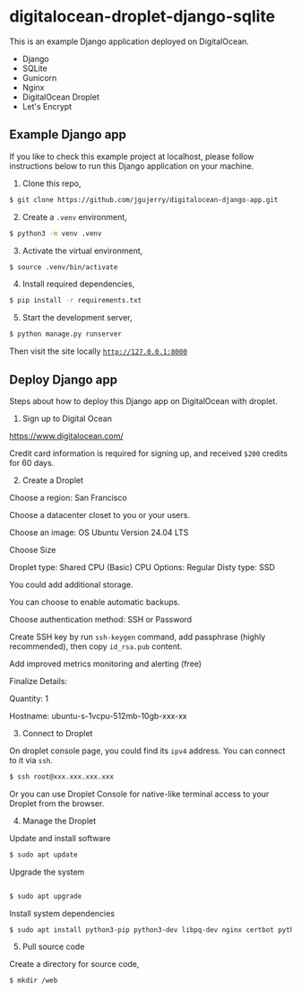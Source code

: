 # digitalocean-droplet-django-sqlite

This is an example Django application deployed on DigitalOcean.

* Django
* SQLite
* Gunicorn
* Nginx
* DigitalOcean Droplet
* Let's Encrypt


## Example Django app

If you like to check this example project at localhost, please follow instructions below to run this Django application on your machine.

1. Clone this repo,

```bash
$ git clone https://github.com/jgujerry/digitalocean-django-app.git
```

2. Create a `.venv` environment,
```bash
$ python3 -m venv .venv
```

3. Activate the virtual environment,
```bash
$ source .venv/bin/activate
```

4. Install required dependencies,

```bash
$ pip install -r requirements.txt
```

5. Start the development server,

```bash
$ python manage.py runserver
```

Then visit the site locally [`http://127.0.0.1:8000`](http://127.0.0.1:8000)


## Deploy Django app


Steps about how to deploy this Django app on DigitalOcean with droplet.


1. Sign up to Digital Ocean

https://www.digitalocean.com/

Credit card information is required for signing up, and received `$200` credits for 60 days.


2. Create a Droplet

Choose a region: San Francisco


Choose a datacenter closet to you or your users.


Choose an image:
OS Ubuntu
Version 24.04 LTS


Choose Size

Droplet type: Shared CPU (Basic)
CPU Options: Regular
Disty type: SSD

You could add additional storage.


You can choose to enable automatic backups.


Choose authentication method: SSH or Password


Create SSH key by run `ssh-keygen` command, add passphrase (highly recommended), then copy `id_rsa.pub` content.


Add improved metrics monitoring and alerting (free)

Finalize Details:

Quantity: 1

Hostname: ubuntu-s-1vcpu-512mb-10gb-xxx-xx


3. Connect to Droplet


On droplet console page, you could find its `ipv4` address. You can connect to it via `ssh`.


```bash
$ ssh root@xxx.xxx.xxx.xxx
```

Or you can use Droplet Console for native-like terminal access to your Droplet from the browser.


4. Manage the Droplet

Update and install software

```bash
$ sudo apt update
```


Upgrade the system

```bash

$ sudo apt upgrade
```

Install system dependencies

```bash
$ sudo apt install python3-pip python3-dev libpq-dev nginx certbot python3-certbot-nginx supervisor
```


5. Pull source code

Create a directory for source code,

```bash
$ mkdir /web
```
